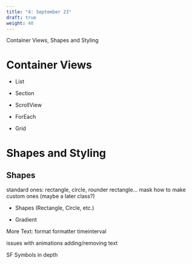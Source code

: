 ```yaml
---
title: "4: September 23"
draft: true
weight: 40
---
```

Container Views, Shapes and Styling

# Container Views

  

- List

- Section

- ScrollView

- ForEach

- Grid

# Shapes and Styling

## Shapes

standard ones: rectangle, circle, rounder rectangle...
mask
how to make custom ones (maybe a later class?)

  

- Shapes (Rectangle, Circle, etc.)

- Gradient

More Text:
format
formatter
timeinterval

issues with animations adding/removing text

SF Symbols in depth
